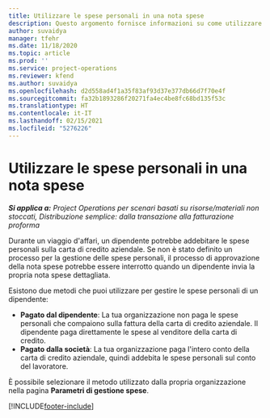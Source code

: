 ```yaml
---
title: Utilizzare le spese personali in una nota spese
description: Questo argomento fornisce informazioni su come utilizzare le spese personali sostenute dai dipendenti durante i viaggi per motivi di lavoro.
author: suvaidya
manager: tfehr
ms.date: 11/18/2020
ms.topic: article
ms.prod: ''
ms.service: project-operations
ms.reviewer: kfend
ms.author: suvaidya
ms.openlocfilehash: d2d558ad4f1a35f83af93d37e377db66d7f70e4f
ms.sourcegitcommit: fa32b1893286f20271fa4ec4be8fc68bd135f53c
ms.translationtype: HT
ms.contentlocale: it-IT
ms.lasthandoff: 02/15/2021
ms.locfileid: "5276226"
---
```

# <a name="work-with-personal-expenses-on-an-expense-report"></a>Utilizzare le spese personali in una nota spese

_**Si applica a:** Project Operations per scenari basati su risorse/materiali non stoccati, Distribuzione semplice: dalla transazione alla fatturazione proforma_

Durante un viaggio d'affari, un dipendente potrebbe addebitare le spese personali sulla carta di credito aziendale. Se non è stato definito un processo per la gestione delle spese personali, il processo di approvazione della nota spese potrebbe essere interrotto quando un dipendente invia la propria nota spese dettagliata.

Esistono due metodi che puoi utilizzare per gestire le spese personali di un dipendente:

  - **Pagato dal dipendente**: La tua organizzazione non paga le spese personali che compaiono sulla fattura della carta di credito aziendale. Il dipendente paga direttamente le spese al venditore della carta di credito. 
  - **Pagato dalla società**: La tua organizzazione paga l'intero conto della carta di credito aziendale, quindi addebita le spese personali sul conto del lavoratore.

È possibile selezionare il metodo utilizzato dalla propria organizzazione nella pagina **Parametri di gestione spese**.


[!INCLUDE[footer-include](../includes/footer-banner.md)]